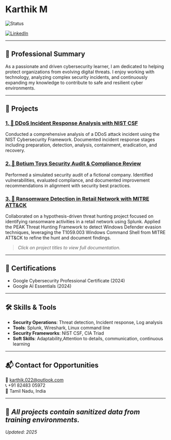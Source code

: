 # Karthik M
![Status](https://img.shields.io/badge/Status-Seeking_Entry_Level_Roles-important)

[![LinkedIn](https://img.shields.io/badge/LinkedIn-Connect-blue?logo=linkedin)](https://www.linkedin.com/in/karthik-m-7370b7286)

---

## 🧾 Professional Summary
As a passionate and driven cybersecurity learner, I am dedicated to helping protect organizations from evolving digital threats. I enjoy working with technology, analyzing complex security incidents, and continuously expanding my knowledge to contribute to safe and resilient cyber environments.

---

## 🚀 Projects
### [1. 📑 DDoS Incident Response Analysis with NIST CSF](https://github.com/KarthikM-Cyber/Cyber_1)
Conducted a comprehensive analysis of a DDoS attack incident using the NIST Cybersecurity Framework. Documented incident response stages including preparation, detection, analysis, containment, eradication, and recovery.

### [2. 📑 Botium Toys Security Audit & Compliance Review](https://github.com/KarthikM-Cyber/cyber_2)
Performed a simulated security audit of a fictional company. Identified vulnerabilities, evaluated compliance, and documented improvement recommendations in alignment with security best practices.
### [3. 📑 Ransomware Detection in Retail Network with MITRE ATT&CK](https://github.com/KarthikM-Cyber/cyber_3)
Collaborated on a hypothesis-driven threat hunting project focused on identifying ransomware activities in a retail network using Splunk. Applied the PEAK Threat Hunting Framework to detect Windows Defender evasion techniques, leveraging the T1059.003 Windows Command Shell from MITRE ATT&CK to refine the hunt and document findings.
> *Click on project titles to view full documentation.*

---

## 📜 Certifications
- Google Cybersecurity Professional Certificate (2024)
- Google AI Essentials (2024)

---

## 🛠️ Skills & Tools
- **Security Operations**: Threat detection, Incident response, Log analysis
- **Tools**:  Splunk, Wireshark, Linux command line
- **Security Frameworks**: NIST CSF, CIA Triad
- **Soft Skills**: Adaptability,Attention to details, communication, continuous learning
---

## 📬 Contact for Opportunities
📧 [karthik.022@outlook.com](mailto:karthik.022@outlook.com)  
📞 +91 82483 05972  
📍 Tamil Nadu, India  

---
🔐 *All projects contain sanitized data from training environments.*
---

*Updated: 2025*
